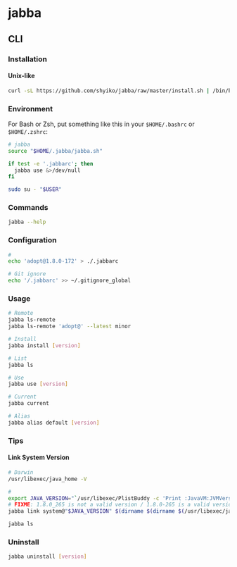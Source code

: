 # jabba

## CLI

### Installation

#### Unix-like

```sh
curl -sL https://github.com/shyiko/jabba/raw/master/install.sh | /bin/bash -s -- --skip-rc
```

### Environment

For Bash or Zsh, put something like this in your `$HOME/.bashrc` or `$HOME/.zshrc`:

```sh
# jabba
source "$HOME/.jabba/jabba.sh"

if test -e '.jabbarc'; then
  jabba use &>/dev/null
fi
```

```sh
sudo su - "$USER"
```

### Commands

```sh
jabba --help
```

### Configuration

```sh
#
echo 'adopt@1.8.0-172' > ./.jabbarc

# Git ignore
echo '/.jabbarc' >> ~/.gitignore_global
```

### Usage

```sh
# Remote
jabba ls-remote
jabba ls-remote 'adopt@' --latest minor

# Install
jabba install [version]

# List
jabba ls

# Use
jabba use [version]

# Current
jabba current

# Alias
jabba alias default [version]
```

### Tips

#### Link System Version

```sh
# Darwin
/usr/libexec/java_home -V

#
export JAVA_VERSION="`/usr/libexec/PlistBuddy -c 'Print :JavaVM:JVMVersion' $(dirname $(/usr/libexec/java_home -v 1.8))/Info.plist`"
# FIXME: 1.8.0_265 is not a valid version / 1.8.0-265 is a valid version
jabba link system@"$JAVA_VERSION" $(dirname $(dirname $(/usr/libexec/java_home -v 1.8)))

jabba ls
```

### Uninstall

```sh
jabba uninstall [version]
```

